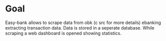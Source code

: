 # Goal
Easy-bank allows to scrape data from obk (c src for more details) ebanking extracting transaction data.
Data is stored in a seperate database. 
While scraping a web dashboard is opened showing statistics.

